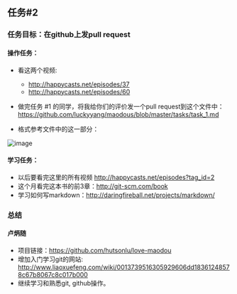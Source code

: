 ## 任务#2

### 任务目标：在github上发pull request
#### 操作任务：
- 看这两个视频:
  - http://happycasts.net/episodes/37
  - http://happycasts.net/episodes/60

- 做完任务 #1 的同学，将我给你们的评价发一个pull request到这个文件中：
https://github.com/luckyyang/maodous/blob/master/tasks/task_1.md

- 格式参考文件中的这一部分：

![image](https://cloud.githubusercontent.com/assets/1963646/3851158/9286d120-1e91-11e4-987a-ede5cebd9744.png)

#### 学习任务：
- 以后要看完这里的所有视频 http://happycasts.net/episodes?tag_id=2
- 这个月看完这本书的前3章：http://git-scm.com/book
- 学习如何写markdown：http://daringfireball.net/projects/markdown/

### 总结

#### 卢炳随
- 项目链接：https://github.com/hutsonlu/love-maodou
- 增加入门学习git的网站:
http://www.liaoxuefeng.com/wiki/0013739516305929606dd18361248578c67b8067c8c017b000
- 继续学习和熟悉git, github操作。
